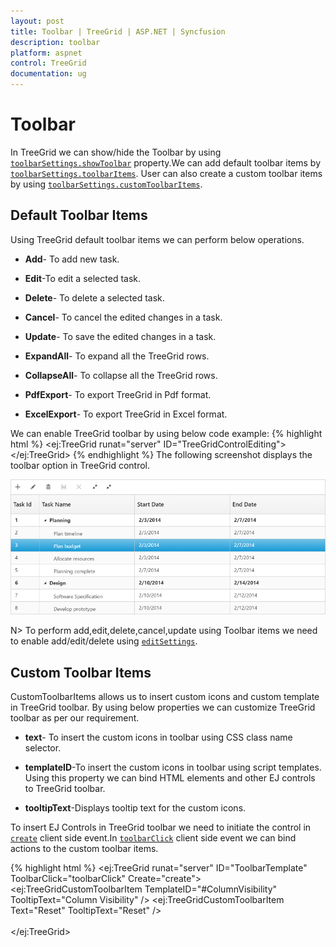 ```yaml
---
layout: post
title: Toolbar | TreeGrid | ASP.NET | Syncfusion
description: toolbar
platform: aspnet
control: TreeGrid
documentation: ug
---
```

# Toolbar

In TreeGrid we can show/hide the Toolbar by using [`toolbarSettings.showToolbar`](https://help.syncfusion.com/api/js/ejtreegrid#members:toolbarsettings-showtoolbar "showToolbar") property.We can add default toolbar items by [`toolbarSettings.toolbarItems`](https://help.syncfusion.com/api/js/ejtreegrid#members:toolbarsettings-toolbaritems "toolbarItems"). User can also create a custom toolbar items by using [`toolbarSettings.customToolbarItems`](https://help.syncfusion.com/api/js/ejtreegrid#members:toolbarsettings-customToolbarItems "customToolbarItems").

## Default Toolbar Items
Using TreeGrid default toolbar items we can perform below operations.

* **Add**- To add new task.

* **Edit**-To edit a selected task.

* **Delete**- To delete a selected task.
		   
* **Cancel**- To cancel the edited changes in a task.
		   
* **Update**- To save the edited changes in a task.
		   
* **ExpandAll**- To expand all the TreeGrid rows.
		   
* **CollapseAll**- To collapse all the TreeGrid rows.
		   
* **PdfExport**- To export TreeGrid in Pdf format.
		   
* **ExcelExport**- To export TreeGrid in Excel format.

We can enable TreeGrid toolbar by using below code example:
{% highlight html %}
     <ej:TreeGrid runat="server" ID="TreeGridControlEditing">         
            <ToolbarSettings ShowToolbar="true" ToolbarItems="add,edit,delete,update,cancel,expandAll,collapseAll,pdfExport,excelExport" />
     </ej:TreeGrid>
{% endhighlight %}
The following screenshot displays the toolbar option in TreeGrid control.

![](Toolbar_images/Toolbar_img1.png)

N> To perform add,edit,delete,cancel,update using Toolbar items we need to enable add/edit/delete using [`editSettings`](https://help.syncfusion.com/api/js/ejtreegrid#members:editsettings "editSettings").
  
## Custom Toolbar Items

CustomToolbarItems allows us to insert custom icons and custom template in TreeGrid toolbar. By using below properties we can customize TreeGrid toolbar as per our requirement.

* **text**- To insert the custom icons in toolbar using CSS class name selector.

* **templateID**-To insert the custom icons in toolbar using script templates. Using this property we can bind HTML elements and other EJ controls to TreeGrid toolbar.

* **tooltipText**-Displays tooltip text for the custom icons. 

To insert EJ Controls in TreeGrid toolbar we need to initiate the control in [`create`](https://help.syncfusion.com/api/js/ejtreegrid#events:create "create") client side event.In [`toolbarClick`](https://help.syncfusion.com/api/js/ejtreegrid#events:toolbarclick "toolbarclick") client side event we can bind actions to the custom toolbar items.

{% highlight html %}
   <ej:TreeGrid runat="server" ID="ToolbarTemplate" ToolbarClick="toolbarClick" Create="create">     
            <ToolbarSettings ShowToolbar="true">
                <CustomToolbarItems>
                   <ej:TreeGridCustomToolbarItem TemplateID="#ColumnVisibility" TooltipText="Column Visibility"  />
                   <ej:TreeGridCustomToolbarItem Text="Reset"  TooltipText="Reset"  />       
                </CustomToolbarItems>              
            </ToolbarSettings>
        </ej:TreeGrid>         
    <script id="ColumnVisibility" type="text/x-jsrender">
        <input id="dropdownContainer" />
    </script>
    <script type="text/javascript">     
        function toolbarClick(args) {
            if (args.itemName == "Reset") {
               //we can bind the custom actions here
            }
        }
	//Here we can append custom EJ controls
        function create(args) {            
            $("#dropdownContainer").ejDropDownList({          
            });
        }
    </script>
     <style type="text/css" class="cssStyles">
     	#ToolbarTemplate_ColumnVisibility {
            padding-top: 2px;
            padding-bottom: 0px;
        }

        .Reset:before {
            content: "\e677";
        }
    </style>
	{% endhighlight %}

   ![](Toolbar_images/Toolbar_img2.png)

[Click](https://asp.syncfusion.com/demos/web/treegrid/treegridtoolbartemplate.aspx) here to view the demo sample for custom toolbar item

